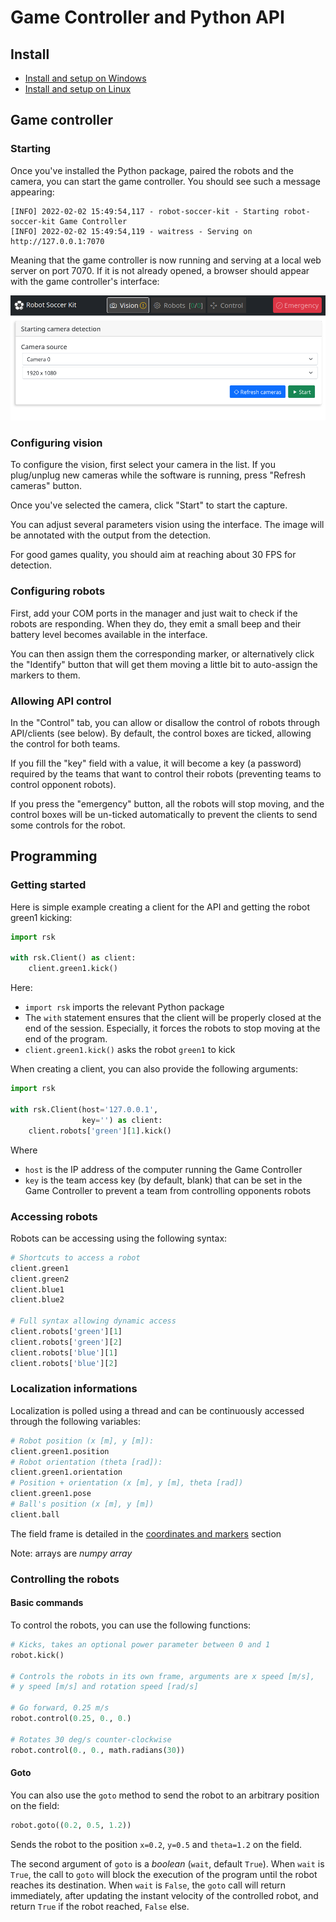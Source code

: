 # Game Controller and Python API

## Install

* [Install and setup on Windows](install_windows.md)
* [Install and setup on Linux](install_linux.md)

## Game controller

### Starting

Once you've installed the Python package, paired the robots and the camera, you can start the game controller. You
should see such a message appearing:

```
[INFO] 2022-02-02 15:49:54,117 - robot-soccer-kit - Starting robot-soccer-kit Game Controller
[INFO] 2022-02-02 15:49:54,119 - waitress - Serving on http://127.0.0.1:7070
```

Meaning that the game controller is now running and serving at a local web server on port 7070. If it is not already
opened, a browser should appear with the game controller's interface:

![](/docs/imgs/game_controller.png)

### Configuring vision

To configure the vision, first select your camera in the list. If you plug/unplug new cameras while the software is
running, press "Refresh cameras" button.

Once you've selected the camera, click "Start" to start the capture.

You can adjust several parameters vision using the interface. The image will be annotated with the output from the
detection.

For good games quality, you should aim at reaching about 30 FPS for detection.

### Configuring robots

First, add your COM ports in the manager and just wait to check if the robots are responding. When they do, they emit
a small beep and their battery level becomes available in the interface.

You can then assign them the corresponding marker, or alternatively click the "Identify" button that will get them
moving a little bit to auto-assign the markers to them.

### Allowing API control

In the "Control" tab, you can allow or disallow the control of robots through API/clients (see below). By default, the
control boxes are ticked, allowing the control for both teams.

If you fill the "key" field with a value, it will become a key (a password) required by the teams that want to control
their robots (preventing teams to control opponent robots).

If you press the "emergency" button, all the robots will stop moving, and the control boxes will be un-ticked
automatically to prevent the clients to send some controls for the robot.

## Programming

### Getting started

Here is simple example creating a client for the API and getting the robot green1 kicking:

```python
import rsk

with rsk.Client() as client:
    client.green1.kick()
```

Here:

* `import rsk` imports the relevant Python package
* The `with` statement ensures that the client will be properly closed at the end of the session.
  Especially, it forces the robots to stop moving at the end of the program.
* `client.green1.kick()` asks the robot `green1` to kick

When creating a client, you can also provide the following arguments:

```python
import rsk

with rsk.Client(host='127.0.0.1', 
                key='') as client:
    client.robots['green'][1].kick()

```

Where

* `host` is the IP address of the computer running the Game Controller
* `key` is the team access key (by default, blank) that can be set in the Game Controller to prevent a team from
  controlling opponents robots

### Accessing robots

Robots can be accessing using the following syntax:

```python
# Shortcuts to access a robot
client.green1
client.green2
client.blue1
client.blue2

# Full syntax allowing dynamic access
client.robots['green'][1]
client.robots['green'][2]
client.robots['blue'][1]
client.robots['blue'][2]
```

### Localization informations

Localization is polled using a thread and can be continuously accessed through the following variables:

```python
# Robot position (x [m], y [m]):
client.green1.position
# Robot orientation (theta [rad]):
client.green1.orientation
# Position + orientation (x [m], y [m], theta [rad])
client.green1.pose
# Ball's position (x [m], y [m])
client.ball
```

The field frame is detailed in the [coordinates and markers](/docs/coordinates-markers.md) section 

Note: arrays are *numpy array*

### Controlling the robots

#### Basic commands

To control the robots, you can use the following functions:

```python
# Kicks, takes an optional power parameter between 0 and 1
robot.kick()

# Controls the robots in its own frame, arguments are x speed [m/s],
# y speed [m/s] and rotation speed [rad/s]

# Go forward, 0.25 m/s
robot.control(0.25, 0., 0.)

# Rotates 30 deg/s counter-clockwise
robot.control(0., 0., math.radians(30))
```

#### Goto

You can also use the `goto` method to send the robot to an arbitrary position on the field:

```python
robot.goto((0.2, 0.5, 1.2))
```

Sends the robot to the position `x=0.2`, `y=0.5` and `theta=1.2` on the field.

The second argument of `goto` is a *boolean* (`wait`, default `True`). When `wait` is `True`, the call to `goto` will
block the execution of the program until the robot reaches its destination. When `wait` is `False`, the
`goto` call will return immediately, after updating the instant velocity of the controlled robot, and return
`True` if the robot reached, `False` else.
